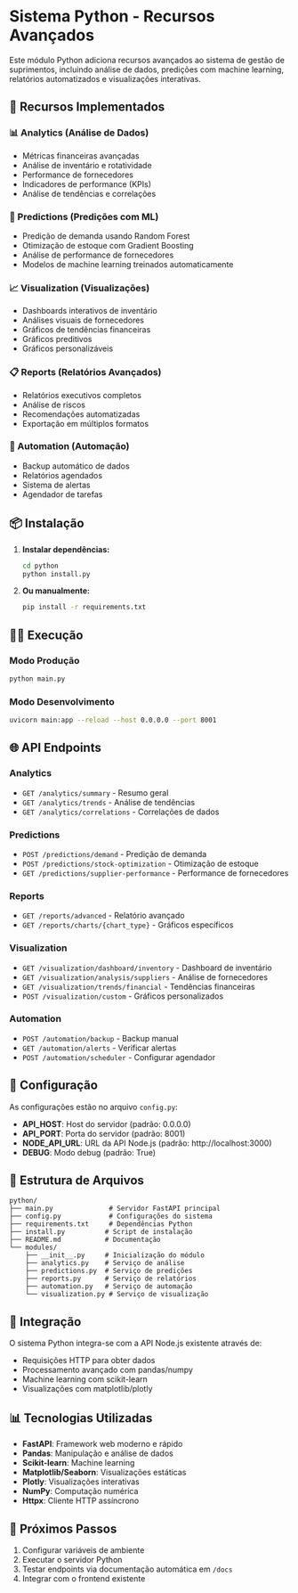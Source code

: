 # Sistema Python - Recursos Avançados

Este módulo Python adiciona recursos avançados ao sistema de gestão de suprimentos, incluindo análise de dados, predições com machine learning, relatórios automatizados e visualizações interativas.

## 🚀 Recursos Implementados

### 📊 Analytics (Análise de Dados)
- Métricas financeiras avançadas
- Análise de inventário e rotatividade
- Performance de fornecedores
- Indicadores de performance (KPIs)
- Análise de tendências e correlações

### 🔮 Predictions (Predições com ML)
- Predição de demanda usando Random Forest
- Otimização de estoque com Gradient Boosting
- Análise de performance de fornecedores
- Modelos de machine learning treinados automaticamente

### 📈 Visualization (Visualizações)
- Dashboards interativos de inventário
- Análises visuais de fornecedores
- Gráficos de tendências financeiras
- Gráficos preditivos
- Gráficos personalizáveis

### 📋 Reports (Relatórios Avançados)
- Relatórios executivos completos
- Análise de riscos
- Recomendações automatizadas
- Exportação em múltiplos formatos

### 🤖 Automation (Automação)
- Backup automático de dados
- Relatórios agendados
- Sistema de alertas
- Agendador de tarefas

## 📦 Instalação

1. **Instalar dependências:**
   ```bash
   cd python
   python install.py
   ```

2. **Ou manualmente:**
   ```bash
   pip install -r requirements.txt
   ```

## 🏃‍♂️ Execução

### Modo Produção
```bash
python main.py
```

### Modo Desenvolvimento
```bash
uvicorn main:app --reload --host 0.0.0.0 --port 8001
```

## 🌐 API Endpoints

### Analytics
- `GET /analytics/summary` - Resumo geral
- `GET /analytics/trends` - Análise de tendências
- `GET /analytics/correlations` - Correlações de dados

### Predictions
- `POST /predictions/demand` - Predição de demanda
- `POST /predictions/stock-optimization` - Otimização de estoque
- `GET /predictions/supplier-performance` - Performance de fornecedores

### Reports
- `GET /reports/advanced` - Relatório avançado
- `GET /reports/charts/{chart_type}` - Gráficos específicos

### Visualization
- `GET /visualization/dashboard/inventory` - Dashboard de inventário
- `GET /visualization/analysis/suppliers` - Análise de fornecedores
- `GET /visualization/trends/financial` - Tendências financeiras
- `POST /visualization/custom` - Gráficos personalizados

### Automation
- `POST /automation/backup` - Backup manual
- `GET /automation/alerts` - Verificar alertas
- `POST /automation/scheduler` - Configurar agendador

## 🔧 Configuração

As configurações estão no arquivo `config.py`:

- **API_HOST**: Host do servidor (padrão: 0.0.0.0)
- **API_PORT**: Porta do servidor (padrão: 8001)
- **NODE_API_URL**: URL da API Node.js (padrão: http://localhost:3000)
- **DEBUG**: Modo debug (padrão: True)

## 📁 Estrutura de Arquivos

```
python/
├── main.py              # Servidor FastAPI principal
├── config.py            # Configurações do sistema
├── requirements.txt     # Dependências Python
├── install.py          # Script de instalação
├── README.md           # Documentação
└── modules/
    ├── __init__.py     # Inicialização do módulo
    ├── analytics.py    # Serviço de análise
    ├── predictions.py  # Serviço de predições
    ├── reports.py      # Serviço de relatórios
    ├── automation.py   # Serviço de automação
    └── visualization.py # Serviço de visualização
```

## 🔗 Integração

O sistema Python integra-se com a API Node.js existente através de:
- Requisições HTTP para obter dados
- Processamento avançado com pandas/numpy
- Machine learning com scikit-learn
- Visualizações com matplotlib/plotly

## 📊 Tecnologias Utilizadas

- **FastAPI**: Framework web moderno e rápido
- **Pandas**: Manipulação e análise de dados
- **Scikit-learn**: Machine learning
- **Matplotlib/Seaborn**: Visualizações estáticas
- **Plotly**: Visualizações interativas
- **NumPy**: Computação numérica
- **Httpx**: Cliente HTTP assíncrono

## 🚀 Próximos Passos

1. Configurar variáveis de ambiente
2. Executar o servidor Python
3. Testar endpoints via documentação automática em `/docs`
4. Integrar com o frontend existente